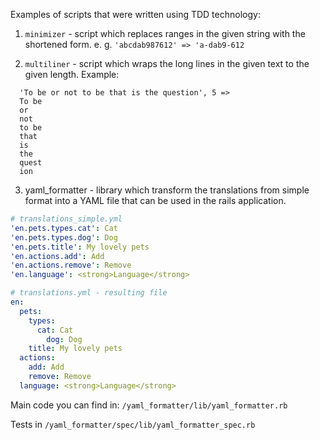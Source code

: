 Examples of scripts that were written using TDD technology:

1. `minimizer` - script which replaces ranges in the given string with the shortened form. e. g. `'abcdab987612' => 'a-dab9-612`

2. `multiliner` - script which wraps the long lines in the given text to the given length. Example:
  ```
    'To be or not to be that is the question', 5 =>
    To be
    or
    not
    to be
    that
    is
    the
    quest
    ion
  ```

3. yaml_formatter - library which transform the translations from simple format into a YAML file that can be used in the rails application.

``` yml
# translations_simple.yml
'en.pets.types.cat': Cat
'en.pets.types.dog': Dog
'en.pets.title': My lovely pets
'en.actions.add': Add
'en.actions.remove': Remove
'en.language': <strong>Language</strong>

# translations.yml - resulting file
en:
  pets:
    types:
      cat: Cat
        dog: Dog
    title: My lovely pets
  actions:
    add: Add
    remove: Remove
  language: <strong>Language</strong>
```

Main code you can find in: `/yaml_formatter/lib/yaml_formatter.rb`

Tests in `/yaml_formatter/spec/lib/yaml_formatter_spec.rb`
